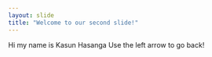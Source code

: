 ```yaml
---
layout: slide
title: "Welcome to our second slide!"
---
```

Hi my name is Kasun Hasanga
Use the left arrow to go back!
